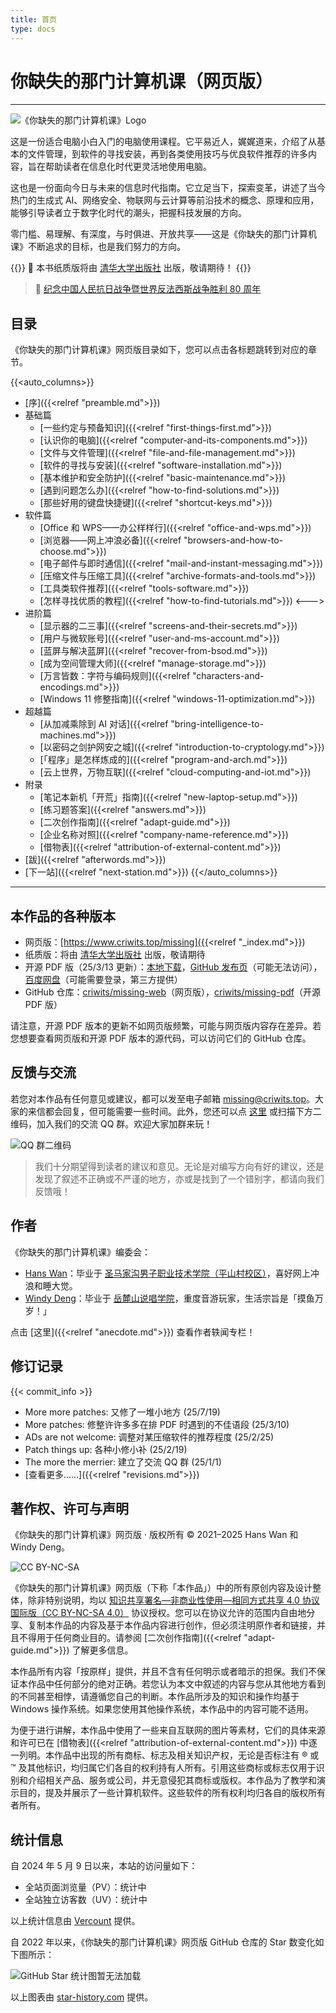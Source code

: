 ```yaml
---
title: 首页
type: docs
---
```


# 你缺失的那门计算机课（网页版）

---

![《你缺失的那门计算机课》Logo](misc/missing_logo.svg#floatright)

这是一份适合电脑小白入门的电脑使用课程。它平易近人，娓娓道来，介绍了从基本的文件管理，到软件的寻找安装，再到各类使用技巧与优良软件推荐的许多内容，旨在帮助读者在信息化时代更灵活地使用电脑。

这也是一份面向今日与未来的信息时代指南。它立足当下，探索变革，讲述了当今热门的生成式 AI、网络安全、物联网与云计算等前沿技术的概念、原理和应用，能够引导读者立于数字化时代的潮头，把握科技发展的方向。

零门槛、易理解、有深度，与时俱进、开放共享——这是《你缺失的那门计算机课》不断追求的目标，也是我们努力的方向。

{{<hint warning>}}
🎉 本书纸质版将由 [清华大学出版社](https://www.tup.com.cn/) 出版，敬请期待！
{{</hint>}}

> 📢 [纪念中国人民抗日战争暨世界反法西斯战争胜利 80 周年](https://news.cctv.cn/2025/06/24/ARTIOpnLfB2f7WIdmsnDeJlX250624.shtml)

## 目录

《你缺失的那门计算机课》网页版目录如下，您可以点击各标题跳转到对应的章节。

{{<auto_columns>}}
- [序]({{<relref "preamble.md">}})
- 基础篇
  - [一些约定与预备知识]({{<relref "first-things-first.md">}})
  - [认识你的电脑]({{<relref "computer-and-its-components.md">}})
  - [文件与文件管理]({{<relref "file-and-file-management.md">}})
  - [软件的寻找与安装]({{<relref "software-installation.md">}})
  - [基本维护和安全防护]({{<relref "basic-maintenance.md">}})
  - [遇到问题怎么办]({{<relref "how-to-find-solutions.md">}})
  - [那些好用的键盘快捷键]({{<relref "shortcut-keys.md">}})
- 软件篇
  - [Office 和 WPS——办公样样行]({{<relref "office-and-wps.md">}})
  - [浏览器——网上冲浪必备]({{<relref "browsers-and-how-to-choose.md">}})
  - [电子邮件与即时通信]({{<relref "mail-and-instant-messaging.md">}})
  - [压缩文件与压缩工具]({{<relref "archive-formats-and-tools.md">}})
  - [工具类软件推荐]({{<relref "tools-software.md">}})
  - [怎样寻找优质的教程]({{<relref "how-to-find-tutorials.md">}})
<--->
- 进阶篇
  - [显示器的二三事]({{<relref "screens-and-their-secrets.md">}})
  - [用户与微软账号]({{<relref "user-and-ms-account.md">}})
  - [蓝屏与解决蓝屏]({{<relref "recover-from-bsod.md">}})
  - [成为空间管理大师]({{<relref "manage-storage.md">}})
  - [万言皆数：字符与编码规则]({{<relref "characters-and-encodings.md">}})
  - [Windows 11 修整指南]({{<relref "windows-11-optimization.md">}})
- 超越篇
  - [从加减乘除到 AI 对话]({{<relref "bring-intelligence-to-machines.md">}})
  - [以密码之剑护网安之城]({{<relref "introduction-to-cryptology.md">}})
  - [「程序」是怎样炼成的]({{<relref "program-and-arch.md">}})
  - [云上世界，万物互联]({{<relref "cloud-computing-and-iot.md">}})
- 附录
  - [笔记本新机「开荒」指南]({{<relref "new-laptop-setup.md">}})
  - [练习题答案]({{<relref "answers.md">}})
  - [二次创作指南]({{<relref "adapt-guide.md">}})
  - [企业名称对照]({{<relref "company-name-reference.md">}})
  - [借物表]({{<relref "attribution-of-external-content.md">}})
- [跋]({{<relref "afterwords.md">}})
- [下一站]({{<relref "next-station.md">}})
{{</auto_columns>}}

---

## 本作品的各种版本

- 网页版：[https://www.criwits.top/missing]({{<relref "_index.md">}})
- 纸质版：将由 [清华大学出版社](https://www.tup.com.cn/) 出版，敬请期待
- 开源 PDF 版（25/3/13 更新）：<a href="https://www.criwits.top/files/missing-2.0.pdf" target="_blank">本地下载</a>，[GitHub 发布页](https://github.com/criwits/missing-pdf/releases/latest)（可能无法访问），[百度网盘](https://pan.baidu.com/s/1Ud2v8wupC_10L6Rz4QoHYw?pwd=YSQD)（可能需要登录，第三方提供）
- GitHub 仓库：[criwits/missing-web](https://github.com/criwits/missing-web/)（网页版），[criwits/missing-pdf](https://github.com/criwits/missing-pdf/)（开源 PDF 版）

请注意，开源 PDF 版本的更新不如网页版频繁，可能与网页版内容存在差异。若您想要查看网页版和开源 PDF 版本的源代码，可以访问它们的 GitHub 仓库。

## 反馈与交流

若您对本作品有任何意见或建议，都可以发至电子邮箱 [missing@criwits.top](mailto:missing@criwits.top)。大家的来信都会回复，但可能需要一些时间。此外，您还可以点 [这里](https://qm.qq.com/cgi-bin/qm/qr?k=0Osd1tkNAzUEs6Hz3DG8-8Td-8XDDoUR&jump_from=webapi&authKey=hSDdlTT41FQCWKcjNfjyVc6jq+lMFviLyammCQiD0qCZ2tEP7OLLmj9tQAVhyaG8) 或扫描下方二维码，加入我们的交流 QQ 群。欢迎大家加群来玩！

![QQ 群二维码](misc/QQ_group.svg#center)

> 我们十分期望得到读者的建议和意见。无论是对编写方向有好的建议，还是发现了叙述不正确或不严谨的地方，亦或是找到了一个错别字，都请向我们反馈哦！
>

## 作者

《你缺失的那门计算机课》编委会：

- [Hans Wan](https://criwits.top/about)：毕业于 [圣马家沟男子职业技术学院（平山村校区）](https://www.hitsz.edu.cn/)，喜好网上冲浪和睡大觉。
- [Windy Deng](https://github.com/Wenti-D)：毕业于 [岳麓山说唱学院](https://www.hnu.edu.cn/)，重度音游玩家，生活宗旨是「摸鱼万岁！」

点击 [这里]({{<relref "anecdote.md">}}) 查看作者轶闻专栏！

## 修订记录

{{< commit_info >}}

- More more patches: 又修了一堆小地方 (25/7/19)
- More patches: 修整许许多多在排 PDF 时遇到的不佳语段 (25/3/10)
- ADs are not welcome: 调整对某压缩软件的推荐程度 (25/2/25)
- Patch things up: 各种小修小补 (25/2/19)
- The more the merrier: 建立了交流 QQ 群 (25/1/1)
- [查看更多……]({{<relref "revisions.md">}})

## 著作权、许可与声明

《你缺失的那门计算机课》网页版 · 版权所有 © 2021–2025 Hans Wan 和 Windy Deng。

![CC BY-NC-SA](misc/CC_sign.svg#floatright)

《你缺失的那门计算机课》网页版（下称「本作品」）中的所有原创内容及设计整体，除非特别说明，均以 [知识共享署名—非商业性使用—相同方式共享 4.0 协议国际版（CC BY-NC-SA 4.0）](https://creativecommons.org/licenses/by-nc-sa/4.0/deed.zh) 协议授权。您可以在协议允许的范围内自由地分享、复制本作品的内容及基于本作品内容进行创作，但必须注明原作者和链接，并且不得用于任何商业目的。请参阅 [二次创作指南]({{<relref "adapt-guide.md">}}) 了解更多信息。

本作品所有内容「按原样」提供，并且不含有任何明示或者暗示的担保。我们不保证本作品中任何部分的绝对正确。若您认为本文中叙述的内容与您从其他地方看到的不同甚至相悖，请遵循您自己的判断。本作品所涉及的知识和操作均基于 Windows 操作系统。如果您使用其他操作系统，本作品中的内容可能不适用。

为便于进行讲解，本作品中使用了一些来自互联网的图片等素材，它们的具体来源和许可已在 [借物表]({{<relref "attribution-of-external-content.md">}}) 中逐一列明。本作品中出现的所有商标、标志及相关知识产权，无论是否标注有 ® 或 ™ 及其他标识，均归属它们各自的权利持有人所有。引用这些商标或标志仅用于识别和介绍相关产品、服务或公司，并无意侵犯其商标或版权。本作品为了教学和演示目的，提及并展示了一些计算机软件。这些软件的所有权利均归各自的版权所有者所有。

## 统计信息

自 2024 年 5 月 9 日以来，本站的访问量如下：

- 全站页面浏览量（PV）：<span id="busuanzi_value_site_pv">统计中</span>
- 全站独立访客数（UV）：<span id="busuanzi_value_site_uv">统计中</span>

以上统计信息由 [Vercount](https://cn.vercount.one/) 提供。

自 2022 年以来，《你缺失的那门计算机课》网页版 GitHub 仓库的 Star 数变化如下图所示：

<img src="https://api.star-history.com/svg?repos=criwits/missing-web&amp;type=Date" alt="GitHub Star 统计图暂无法加载" loading="lazy">

以上图表由 [star-history.com](https://star-history.com/) 提供。